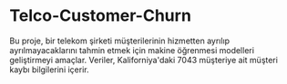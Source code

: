 # Telco-Customer-Churn
Bu proje, bir telekom şirketi müşterilerinin hizmetten ayrılıp ayrılmayacaklarını tahmin etmek için makine öğrenmesi modelleri geliştirmeyi amaçlar. Veriler, Kaliforniya'daki 7043 müşteriye ait müşteri kaybı bilgilerini içerir.
